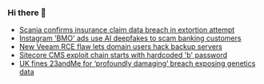 ### Hi there 👋

<!--START_SECTION:feed-->
* [Scania confirms insurance claim data breach in extortion attempt](https://www.bleepingcomputer.com/news/security/scania-confirms-insurance-claim-data-breach-in-extortion-attempt/)
* [Instagram 'BMO' ads use AI deepfakes to scam banking customers](https://www.bleepingcomputer.com/news/security/instagram-bmo-ads-use-ai-deepfakes-to-scam-banking-customers/)
* [New Veeam RCE flaw lets domain users hack backup servers](https://www.bleepingcomputer.com/news/security/new-veeam-rce-flaw-lets-domain-users-hack-backup-servers/)
* [Sitecore CMS exploit chain starts with hardcoded 'b' password](https://www.bleepingcomputer.com/news/security/sitecore-cms-exploit-chain-starts-with-hardcoded-b-password/)
* [UK fines 23andMe for ‘profoundly damaging’ breach exposing genetics data](https://www.bleepingcomputer.com/news/security/uk-fines-23andme-for-profoundly-damaging-breach-exposing-genetics-data/)
<!--END_SECTION:feed-->

<!--
**frankenk/frankenk** is a ✨ _special_ ✨ repository because its `README.md` (this file) appears on your GitHub profile.

Here are some ideas to get you started:

- 🔭 I’m currently working on ...
- 🌱 I’m currently learning ...
- 👯 I’m looking to collaborate on ...
- 🤔 I’m looking for help with ...
- 💬 Ask me about ...
- 📫 How to reach me: ...
- 😄 Pronouns: ...
- ⚡ Fun fact: ...
-->




